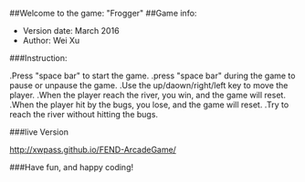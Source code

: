 ##Welcome to the game: "Frogger"
##Game info:
* Version date: March 2016
* Author: Wei Xu

###Instruction:

.Press "space bar" to start the game.
.press "space bar" during the game to pause or unpause the game.
.Use the up/daown/right/left key to move the player.
.When the player reach the river, you win, and the game will reset.
.When the player hit by the bugs, you lose, and the game will reset.
.Try to reach the river without hitting the bugs.

###live Version

http://xwpass.github.io/FEND-ArcadeGame/

###Have fun, and happy coding!

